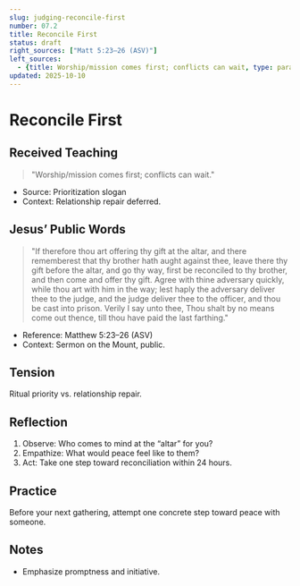 ```yaml
---
slug: judging-reconcile-first
number: 07.2
title: Reconcile First
status: draft
right_sources: ["Matt 5:23–26 (ASV)"]
left_sources:
  - {title: Worship/mission comes first; conflicts can wait, type: paraphrase}
updated: 2025-10-10
---
```


# Reconcile First

## Received Teaching
> "Worship/mission comes first; conflicts can wait."
- Source: Prioritization slogan
- Context: Relationship repair deferred.

## Jesus’ Public Words
> "If therefore thou art offering thy gift at the altar, and there rememberest that thy brother hath aught against thee, leave there thy gift before the altar, and go thy way, first be reconciled to thy brother, and then come and offer thy gift. Agree with thine adversary quickly, while thou art with him in the way; lest haply the adversary deliver thee to the judge, and the judge deliver thee to the officer, and thou be cast into prison. Verily I say unto thee, Thou shalt by no means come out thence, till thou have paid the last farthing."
- Reference: Matthew 5:23–26 (ASV)
- Context: Sermon on the Mount, public.

## Tension
Ritual priority vs. relationship repair.

## Reflection
1. Observe: Who comes to mind at the “altar” for you?
2. Empathize: What would peace feel like to them?
3. Act: Take one step toward reconciliation within 24 hours.

## Practice
Before your next gathering, attempt one concrete step toward peace with someone.

## Notes
- Emphasize promptness and initiative.
